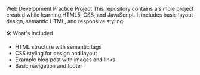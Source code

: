 Web Development Practice Project
This repository contains a simple project created while learning HTML5, CSS, and JavaScript. It includes basic layout design, semantic HTML, and responsive styling.

🛠 What's Included

<ul>
  <li>HTML structure with semantic tags</li>
  <li>CSS styling for design and layout</li>
  <li>Example blog post with images and links</li>
  <li>Basic navigation and footer</li>   
</ul>
